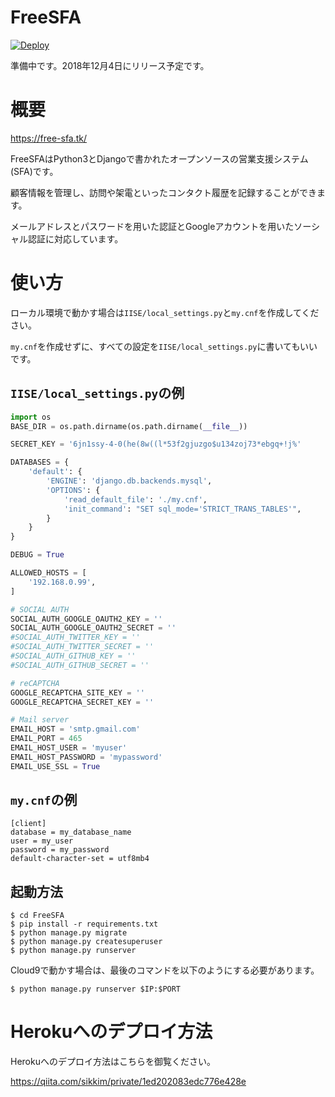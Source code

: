 # FreeSFA
[![Deploy](https://www.herokucdn.com/deploy/button.png)](https://heroku.com/deploy)

準備中です。2018年12月4日にリリース予定です。

# 概要

https://free-sfa.tk/

FreeSFAはPython3とDjangoで書かれたオープンソースの営業支援システム(SFA)です。

顧客情報を管理し、訪問や架電といったコンタクト履歴を記録することができます。

メールアドレスとパスワードを用いた認証とGoogleアカウントを用いたソーシャル認証に対応しています。


# 使い方
ローカル環境で動かす場合は`IISE/local_settings.py`と`my.cnf`を作成してください。

`my.cnf`を作成せずに、すべての設定を`IISE/local_settings.py`に書いてもいいです。

## `IISE/local_settings.py`の例

```python
import os
BASE_DIR = os.path.dirname(os.path.dirname(__file__))

SECRET_KEY = '6jn1ssy-4-0(he(8w((l*53f2gjuzgo$u134zoj73*ebgq+!j%'

DATABASES = {
    'default': {
        'ENGINE': 'django.db.backends.mysql',
        'OPTIONS': {
            'read_default_file': './my.cnf',
            'init_command': "SET sql_mode='STRICT_TRANS_TABLES'",
        }
    }
}

DEBUG = True

ALLOWED_HOSTS = [
    '192.168.0.99',
]

# SOCIAL AUTH
SOCIAL_AUTH_GOOGLE_OAUTH2_KEY = ''
SOCIAL_AUTH_GOOGLE_OAUTH2_SECRET = ''
#SOCIAL_AUTH_TWITTER_KEY = ''
#SOCIAL_AUTH_TWITTER_SECRET = ''
#SOCIAL_AUTH_GITHUB_KEY = ''
#SOCIAL_AUTH_GITHUB_SECRET = ''

# reCAPTCHA
GOOGLE_RECAPTCHA_SITE_KEY = ''
GOOGLE_RECAPTCHA_SECRET_KEY = ''

# Mail server
EMAIL_HOST = 'smtp.gmail.com'
EMAIL_PORT = 465
EMAIL_HOST_USER = 'myuser'
EMAIL_HOST_PASSWORD = 'mypassword'
EMAIL_USE_SSL = True
```

## `my.cnf`の例

```
[client]
database = my_database_name
user = my_user
password = my_password
default-character-set = utf8mb4
```

## 起動方法

```
$ cd FreeSFA
$ pip install -r requirements.txt
$ python manage.py migrate
$ python manage.py createsuperuser
$ python manage.py runserver
```

Cloud9で動かす場合は、最後のコマンドを以下のようにする必要があります。

```
$ python manage.py runserver $IP:$PORT
```

# Herokuへのデプロイ方法

Herokuへのデプロイ方法はこちらを御覧ください。

https://qiita.com/sikkim/private/1ed202083edc776e428e

